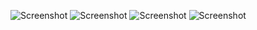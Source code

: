 ![Screenshot](screenshots/Screenshot_20220907_125354.jpg)
![Screenshot](screenshots/Screenshot_20220907_130937.jpg)
![Screenshot](screenshots/Screenshot_20220907_130503.jpg)
![Screenshot](screenshots/Screenshot_20220907_130543.jpg)
